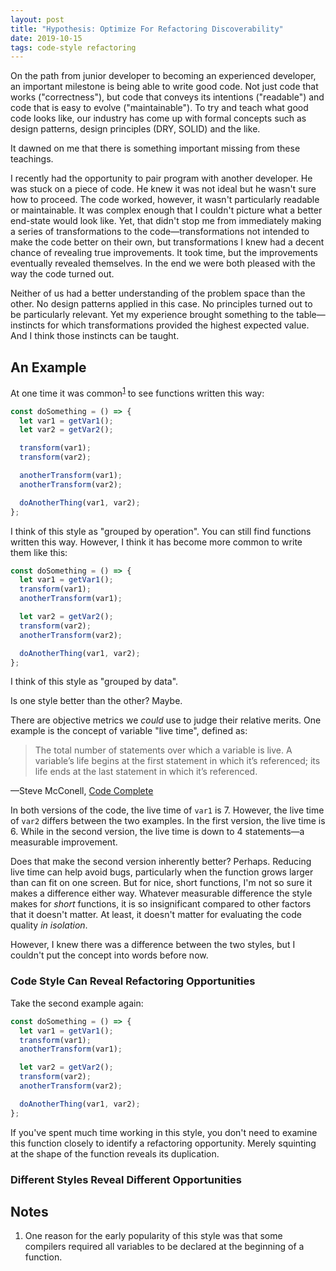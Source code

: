 ```yaml
---
layout: post
title: "Hypothesis: Optimize For Refactoring Discoverability"
date: 2019-10-15
tags: code-style refactoring
---
```


On the path from junior developer to becoming an experienced developer, an important milestone is being able to write good code. Not just code that works ("correctness"), but code that conveys its intentions ("readable") and code that is easy to evolve ("maintainable"). To try and teach what good code looks like, our industry has come up with formal concepts such as design patterns, design principles (DRY, SOLID) and the like.

It dawned on me that there is something important missing from these teachings.

<!--more-->

I recently had the opportunity to pair program with another developer. He was stuck on a piece of code. He knew it was not ideal but he wasn't sure how to proceed. The code worked, however, it wasn't particularly readable or maintainable. It was complex enough that I couldn't picture what a better end-state would look like. Yet, that didn't stop me from immediately making a series of transformations to the code—transformations not intended to make the code better on their own, but transformations I knew had a decent chance of revealing true improvements. It took time, but the improvements eventually revealed themselves. In the end we were both pleased with the way the code turned out.

Neither of us had a better understanding of the problem space than the other. No design patterns applied in this case. No principles turned out to be particularly relevant. Yet my experience brought something to the table—instincts for which transformations provided the highest expected value. And I think those instincts can be taught.

## An Example

At one time it was common<sup><a href="#note1">1</a></sup> to see functions written this way:

```javascript
const doSomething = () => {
  let var1 = getVar1();
  let var2 = getVar2();

  transform(var1);
  transform(var2);

  anotherTransform(var1);
  anotherTransform(var2);

  doAnotherThing(var1, var2);
};
```

I think of this style as "grouped by operation". You can still find functions written this way. However, I think it has become more common to write them like this:

```javascript
const doSomething = () => {
  let var1 = getVar1();
  transform(var1);
  anotherTransform(var1);

  let var2 = getVar2();
  transform(var2);
  anotherTransform(var2);

  doAnotherThing(var1, var2);
};
```

I think of this style as "grouped by data".

Is one style better than the other? Maybe.

There are objective metrics we *could* use to judge their relative merits. One example is the concept of variable "live time", defined as:

> The total number of statements over which a variable is live. A variable’s life begins at the first statement in which it’s referenced; its life ends at the last statement in which it’s referenced.

—Steve McConell, [Code Complete][code-complete]

In both versions of the code, the live time of `var1` is 7. However, the live time of `var2` differs between the two examples. In the first version, the live time is 6. While in the second version, the live time is down to 4 statements—a measurable improvement.

Does that make the second version inherently better? Perhaps. Reducing live time can help avoid bugs, particularly when the function grows larger than can fit on one screen. But for nice, short functions, I'm not so sure it makes a difference either way. Whatever measurable difference the style makes for *short* functions, it is so insignificant compared to other factors that it doesn't matter. At least, it doesn't matter for evaluating the code quality *in isolation*.

However, I knew there was a difference between the two styles, but I couldn't put the concept into words before now.

### Code Style Can Reveal Refactoring Opportunities

Take the second example again:

```javascript
const doSomething = () => {
  let var1 = getVar1();
  transform(var1);
  anotherTransform(var1);

  let var2 = getVar2();
  transform(var2);
  anotherTransform(var2);

  doAnotherThing(var1, var2);
};
```

If you've spent much time working in this style, you don't need to examine this function closely to identify a refactoring opportunity. Merely squinting at the shape of the function reveals its duplication.


### Different Styles Reveal Different Opportunities

## Notes

1. <a name="note1"></a> One reason for the early popularity of this style was that some compilers required all variables to be declared at the beginning of a function.

[code-complete]: https://en.wikipedia.org/wiki/Code_Complete
